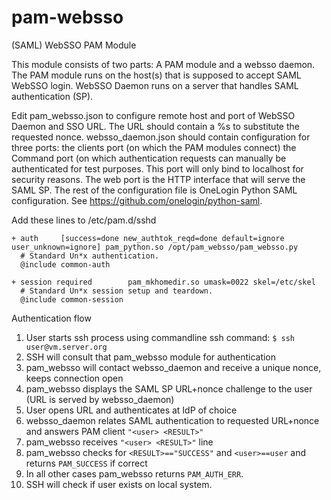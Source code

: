 # pam-websso
(SAML) WebSSO PAM Module

This module consists of two parts: A PAM module and a websso daemon.
The PAM module runs on the host(s) that is supposed to accept SAML WebSSO login.
WebSSO Daemon runs on a server that handles SAML authentication (SP).

Edit pam_websso.json to configure remote host and port of WebSSO Daemon and SSO URL. The URL should contain a %s to substitute the requested nonce.
websso_daemon.json should contain configuration for three ports: the clients port (on which the PAM modules connect) the Command port (on which authentication
requests can manually be authenticated for test purposes. This port will only bind to localhost for security reasons. The web port is the HTTP interface
that will serve the SAML SP. The rest of the configuration file is OneLogin Python SAML configuration. See https://github.com/onelogin/python-saml.

Add these lines to /etc/pam.d/sshd

```
+ auth     [success=done new_authtok_reqd=done default=ignore user_unknown=ignore] pam_python.so /opt/pam_websso/pam_websso.py
  # Standard Un*x authentication.
  @include common-auth

+ session required        pam_mkhomedir.so umask=0022 skel=/etc/skel
  # Standard Un*x session setup and teardown.
  @include common-session
```

Authentication flow

1. User starts ssh process using commandline ssh command:
```$ ssh user@vm.server.org```
2. SSH will consult that pam_websso module for authentication
3. pam_websso will contact websso_daemon and receive a unique nonce, keeps connection open
4. pam_websso displays the SAML SP URL+nonce challenge to the user (URL is served by websso_daemon)
5. User opens URL and authenticates at IdP of choice
6. websso_daemon relates SAML authentication to requested URL+nonce and answers PAM client ```"<user> <RESULT>"```
7. pam_websso receives ```"<user> <RESULT>"``` line
8. pam_websso checks for ```<RESULT>=="SUCCESS"``` and ```<user>==user``` and returns ```PAM_SUCCESS``` if correct
9. In all other cases pam_websso returns ```PAM_AUTH_ERR```.
10. SSH will check if user exists on local system.

